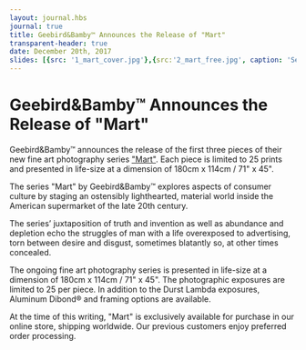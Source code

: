 ```yaml
---
layout: journal.hbs
journal: true
title: Geebird&Bamby™ Announces the Release of "Mart"
transparent-header: true
date: December 20th, 2017
slides: [{src: '1_mart_cover.jpg'},{src:'2_mart_free.jpg', caption: 'Section of "Free"'},{src:'3_mart_fsun.jpg', caption: 'Section of "Forever Sunshine"'},{src:'4_mart_isle.jpg', caption: 'Section of "The Isle"'}]
---
```


# Geebird&Bamby™ Announces the Release of "Mart"

Geebird&Bamby™ announces the release of the first three pieces of their new fine art photography series ["Mart"](https://store.geebirdandbamby.com/mart/index.html). Each piece is limited to 25 prints and presented in life-size at a dimension of 180cm x 114cm / 71" x 45".

The series "Mart" by Geebird&Bamby™ explores aspects of consumer culture by staging an ostensibly lighthearted, material world inside the American supermarket of the late 20th century.

The series’ juxtaposition of truth and invention as well as abundance and depletion echo the struggles of man with a life overexposed to advertising, torn between desire and disgust, sometimes blatantly so, at other times concealed. 

The ongoing fine art photography series is presented in life-size at a dimension of 180cm x 114cm / 71" x 45". The photographic exposures are limited to 25 per piece. In addition to the Durst Lambda exposures, Aluminum Dibond® and framing options are available.

At the time of this writing, "Mart" is exclusively available for purchase in our online store, shipping worldwide. Our previous customers enjoy preferred order processing.